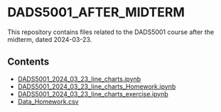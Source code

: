 # DADS5001_AFTER_MIDTERM

This repository contains files related to the DADS5001 course after the midterm, dated 2024-03-23.

## Contents

- [DADS5001_2024_03_23_line_charts.ipynb](./DADS5001_2024_03_23_line_charts.ipynb)
- [DADS5001_2024_03_23_line_charts_Homework.ipynb](./DADS5001_2024_03_23_line_charts_Homework.ipynb)
- [DADS5001_2024_03_23_line_charts_exercise.ipynb](./DADS5001_2024_03_23_line_charts_exercise.ipynb)
- [Data_Homework.csv](./Data_Homework.csv)

